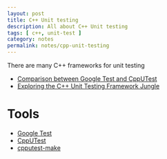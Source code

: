 ```yaml
---
layout: post
title: C++ Unit testing
description: All about C++ Unit testing
tags: [ c++, unit-test ]
category: notes
permalink: notes/cpp-unit-testing
---
```


There are many C++ frameworks for unit testing

- [Comparison between Google Test and
CppUTest](https://istarc.wordpress.com/2015/01/06/stm32f4-unit-testing/)
- [Exploring the C++ Unit Testing Framework
Jungle](http://gamesfromwithin.com/exploring-the-c-unit-testing-framework-jungle)

# Tools
- [Google Test](https://github.com/google/googletest)
- [CppUTest](https://cpputest.github.io/)
- [cpputest-make](https://github.com/davisford/cmake-cpputest)
